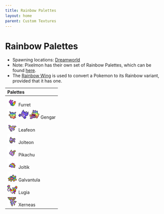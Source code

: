 ```yaml
---
title: Rainbow Palettes
layout: home
parent: Custom Textures
---
```


# Rainbow Palettes
- Spawning locations: [Dreamworld](https://wiki.projectshiba.com/dimensions/dreamworld)
- Note: Pixelmon has their own set of Rainbow Palettes, which can be found [here](https://pixelmonmod.com/wiki/Special_textures).
- The [Rainbow Wing](https://pixelmonmod.com/wiki/Rainbow_Wing) is used to convert a Pokemon to its Rainbow variant, provided that it has one.

| Palettes                                                                                                                           |
|:-----------------------------------------------------------------------------------------------------------------------------------|
| ![Image](/rainbow_sprites/furret.png) Furret                                                                                       |
| ![Image](/rainbow_sprites/gengar.png) ![Image](/rainbow_sprites/gengar_mega.png) ![Image](/rainbow_sprites/gengar_gmax.png) Gengar |
| ![Image](/rainbow_sprites/leafeon.png) Leafeon                                                                                     |
| ![Image](/rainbow_sprites/jolteon.png) Jolteon                                                                                     |
| ![Image](/rainbow_sprites/pikachu.png) Pikachu                                                                                     |
| ![Image](/rainbow_sprites/joltik.png) Joltik                                                                                       |
| ![Image](/rainbow_sprites/galvantula.png) Galvantula                                                                               |
| ![Image](/rainbow_sprites/lugia.png) Lugia                                                                                         |
| ![Image](/rainbow_sprites/xerneas.png) Xerneas                                                                                     |